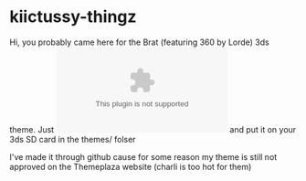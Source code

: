 # kiictussy-thingz
Hi, you probably came here for the Brat (featuring 360 by Lorde) 3ds theme. Just ![download this .zip here](https://github.com/kiictus/kiictussy-thingz/raw/main/brat_360_lowquality.zip) and put it on your 3ds SD card in the themes/ folser

I've made it through github cause for some reason my theme is still not approved on the Themeplaza website (charli is too hot for them)
